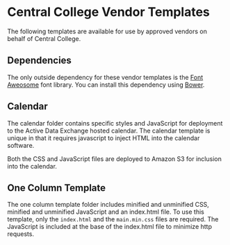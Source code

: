 # Central College Vendor Templates

The following templates are available for use by approved vendors on behalf of Central College.

## Dependencies
The only outside dependency for these vendor templates is the [Font Aweosome](http://fontawesome.io/) font library. You can install this dependency using [Bower](https://bower.io).

## Calendar
The calendar folder contains specific styles and JavaScript for deployment to the Active Data Exchange hosted calendar. The calendar template is unique in that it requires javascript to inject HTML into the calendar software.

Both the CSS and JavaScript files are deployed to Amazon S3 for inclusion into the calendar.

## One Column Template
The one column template folder includes minified and unminified CSS, minified and unminified JavaScript and an index.html file. To use this template, only the `index.html` and the `main.min.css` files are required. The JavaScript is included at the base of the index.html file to minimize http requests.
